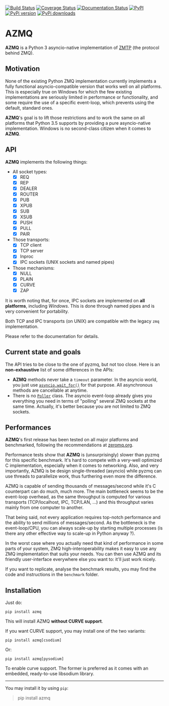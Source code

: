 [![Build Status](https://travis-ci.org/ereOn/azmq.svg?branch=master)](https://travis-ci.org/ereOn/azmq)
[![Coverage Status](https://coveralls.io/repos/ereOn/azmq/badge.svg?branch=master&service=github)](https://coveralls.io/github/ereOn/azmq?branch=master)
[![Documentation Status](https://readthedocs.org/projects/azmq/badge/?version=latest)](http://azmq.readthedocs.org/en/latest/?badge=latest)
[![PyPI](https://img.shields.io/pypi/pyversions/azmq.svg)](https://pypi.python.org/pypi/azmq/1.0.0)
[![PyPi version](https://img.shields.io/pypi/v/azmq.svg)](https://pypi.python.org/pypi/azmq/1.0.0)
[![PyPi downloads](https://img.shields.io/pypi/dm/azmq.svg)](https://pypi.python.org/pypi/azmq/1.0.0)

# AZMQ

**AZMQ** is a Python 3 asyncio-native implementation of
[ZMTP](http://rfc.zeromq.org/spec:37) (the protocol behind ZMQ).

## Motivation

None of the existing Python ZMQ implementation currently implements a fully
functional asyncio-compatible version that works well on all platforms. This is
especially true on Windows for which the few existing implementations are
seriously limited in performance or functionality, and some require the use of
a specific event-loop, which prevents using the default, standard ones.

**AZMQ**'s goal is to lift those restrictions and to work the same on all
platforms that Python 3.5 supports by providing a pure asyncio-native
implementation. Windows is no second-class citizen when it comes to **AZMQ**.

## API

**AZMQ** implements the following things:

- All socket types:
  * [x] REQ
  * [x] REP
  * [x] DEALER
  * [x] ROUTER
  * [x] PUB
  * [x] XPUB
  * [x] SUB
  * [x] XSUB
  * [x] PUSH
  * [x] PULL
  * [x] PAIR

- Those transports:
  * [x] TCP client
  * [x] TCP server
  * [x] Inproc
  * [x] IPC sockets (UNIX sockets and named pipes)

- Those mechanisms:
  * [x] NULL
  * [x] PLAIN
  * [x] CURVE
  * [x] ZAP

It is worth noting that, for once, IPC sockets are implemented on **all
platforms**, including *Windows*. This is done through named pipes and is very
convenient for portability.

Both TCP and IPC transports (on UNIX) are compatible with the legacy `zmq`
implementation.

Please refer to the documentation for details.

## Current state and goals

The API tries to be close to the one of pyzmq, but not too close. Here is an
**non-exhaustive** list of some differences in the APIs:

- **AZMQ** methods never take a `timeout` parameter. In the asyncio world, you
  just use
  [`asyncio.wait_for()`](https://docs.python.org/3/library/asyncio-task.html#asyncio.wait_for)
  for that purpose. All asynchronous methods are cancellable at anytime.
- There is no
  [`Poller`](http://learning-0mq-with-pyzmq.readthedocs.io/en/latest/pyzmq/multisocket/zmqpoller.html)
  class. The asyncio event-loop already gives you everything you need in terms
  of "polling" several ZMQ sockets at the same time. Actually, it's better
  because you are not limited to ZMQ sockets.

## Performances

**AZMQ**'s first release has been tested on all major platforms and
benchmarked, following the recommendations at
[zeromq.org](http://zeromq.org/whitepapers:measuring-performance).

Performance tests show that **AZMQ** is (unsurprisingly) slower than pyzmq for
this specific benchmark. It's hard to compete with a very-well optimized C
implementation, especially when it comes to networking. Also, and very
importantly, AZMQ is be design single-threaded (asyncio) while pyzmq can use
threads to parallelize work, thus furthering even more the difference.

AZMQ is capable of sending thousands of messages/second while it's C
counterpart can do much, much more. The main bottleneck seems to be the
event-loop overhead, as the same throughput is computed for various transports
(TCP/localhost, IPC, TCP/LAN, ...) and this throughput varies mainly from one
computer to another.

That being said, not every application requires top-notch performance and the
ability to send millions of messages/second. As the bottleneck is the
event-loop/CPU, you can always scale-up by starting multiple processes (is
there any other effective way to scale-up in Python anyway ?).

In the worst case where you actually need that kind of performance in some
parts of your system, ZMQ high-interoperability makes it easy to use any ZMQ
implementation that suits your needs. You can then use AZMQ and its friendly
user-interface everywhere else you want to: it'll just work nicely.

If you want to replicate, analyse the benchmark results, you may find the code
and instructions in the `benchmark` folder.

## Installation

Just do:

```
pip install azmq
```

This will install AZMQ **without CURVE support**.

If you want CURVE support, you may install one of the two variants:

```
pip install azmq[csodium]
```

Or:

```
pip install azmq[pysodium]
```

To enable curve support. The former is preferred as it comes with an embedded,
ready-to-use libsodium library.

---

You may install it by using `pip`:

> pip install azmq
